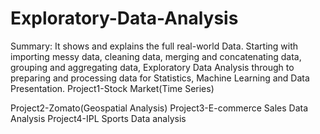 # Exploratory-Data-Analysis
Summary:
It shows and explains the full real-world Data. Starting with importing messy data, cleaning data, merging and concatenating data, grouping and aggregating data, Exploratory Data Analysis through to preparing and processing data for Statistics, Machine Learning and Data Presentation.
Project1-Stock Market(Time Series)

Project2-Zomato(Geospatial Analysis)
Project3-E-commerce Sales Data Analysis
Project4-IPL Sports Data analysis
